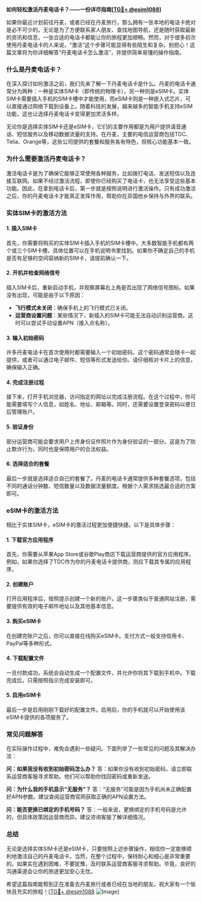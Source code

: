 **如何轻松激活丹麦电话卡？——一份详尽指南[[TG💪+ @esim1088](https://t.me/s/esim1088)]**

如果你最近计划前往丹麦，或者已经在丹麦旅行，那么拥有一张本地的电话卡绝对是必不可少的。无论是为了方便联系家人朋友、查找地图导航，还是随时获取最新的资讯和信息，一张合适的电话卡都能让你的旅程更加顺畅。然而，对于很多初次使用丹麦电话卡的人来说，“激活”这个步骤可能显得有些陌生和复杂。别担心！这篇文章将为你详细解答“丹麦电话卡怎么激活”，并提供简单易懂的操作指南。

### 什么是丹麦电话卡？

在深入探讨如何激活之前，我们先来了解一下丹麦电话卡是什么。丹麦的电话卡通常分为两种：一种是实体SIM卡（即传统的物理卡），另一种则是eSIM卡。实体SIM卡需要插入手机的SIM卡槽中才能使用，而eSIM卡则是一种嵌入式芯片，可以直接通过网络下载到设备上。随着科技的发展，越来越多的智能手机支持eSIM功能，这也让选择丹麦电话卡变得更加灵活多样。

无论你是选择实体SIM卡还是eSIM卡，它们的主要作用都是为用户提供语音通话、短信服务以及移动数据流量的支持。在丹麦，主要的电信运营商包括TDC、Telia、Orange等，这些公司提供的套餐和服务各有特色，但核心功能基本一致。

### 为什么需要激活丹麦电话卡？

激活电话卡是为了确保它能够正常使用各种服务，比如拨打电话、发送短信以及连接互联网。如果不经过激活流程，即使你已经购买了电话卡，也无法享受这些基本功能。因此，在拿到电话卡后，第一步就是按照说明进行激活操作。只有成功激活之后，你的丹麦电话卡才能真正发挥作用，帮助你在异国他乡保持与外界的联系。

### 实体SIM卡的激活方法

#### 1. 插入SIM卡
首先，你需要将购买的实体SIM卡插入手机的SIM卡槽中。大多数智能手机都有两个或三个SIM卡槽，具体位置可以在手机说明书里找到。如果你不确定自己的手机是否有足够的空间容纳新的SIM卡，请提前确认一下。

#### 2. 开机并检查网络信号
插入SIM卡后，重新启动手机，并观察屏幕右上角是否出现了网络信号图标。如果没有出现，可能是由于以下原因：
- **飞行模式未关闭**：确保手机上的飞行模式已关闭。
- **运营商设置问题**：某些情况下，新插入的SIM卡可能无法自动识别运营商。这时可以尝试手动设置APN（接入点名称）。

#### 3. 输入初始密码
许多丹麦电话卡在首次使用时都需要输入一个初始密码。这个密码通常会随卡一起提供，或者可以通过电子邮件、短信等形式发送给你。请仔细核对卡片上的信息，确保输入正确。

#### 4. 完成注册过程
接下来，打开手机浏览器，访问指定的网址以完成注册流程。在这个过程中，你可能需要填写个人信息，如姓名、地址、邮箱等。同时，还需要设置登录密码以便日后管理账户。

#### 5. 验证身份
部分运营商可能会要求用户上传身份证件照片作为身份验证的一部分。这是为了防止欺诈行为，同时也是保障用户的合法权益。

#### 6. 选择适合的套餐
最后一步就是选择适合自己的套餐了。丹麦的电话卡通常提供多种套餐选项，包括不同的通话分钟数、短信数量以及数据流量额度。根据个人需求挑选最合适的方案即可。

### eSIM卡的激活方法

相比于实体SIM卡，eSIM卡的激活过程更加便捷快捷。以下是具体步骤：

#### 1. 下载官方应用程序
首先，你需要从苹果App Store或谷歌Play商店下载运营商提供的官方应用程序。例如，如果你选择了TDC作为你的丹麦电话卡提供商，则应下载其专属的应用程序。

#### 2. 创建账户
打开应用程序后，按照提示创建一个新的账户。这一步骤类似于普通网站注册，需要提供有效的电子邮件地址以及其他基本信息。

#### 3. 购买eSIM卡
在创建完账户之后，你可以直接在线购买eSIM卡。支付方式一般支持信用卡、PayPal等多种形式。

#### 4. 下载配置文件
一旦付款成功，系统会自动生成一个配置文件，并允许你将其下载到手机中。下载完成后，只需按照指示完成安装即可。

#### 5. 启用eSIM卡
最后一步是启用刚刚下载好的配置文件。启用后，你的手机就可以开始使用该eSIM卡提供的各项服务了。

### 常见问题解答

在实际操作过程中，难免会遇到一些疑问。下面列举了一些常见的问题及其解决办法：

**问：如果我没有收到初始密码怎么办？**
答：如果你没有收到初始密码，请立即联系运营商客服寻求帮助。他们可以帮助你找回密码或重新发送。

**问：为什么我的手机显示“无服务”？**
答：“无服务”可能是因为手机尚未正确配置好APN参数。建议查阅运营商官网获取正确的APN设置方法。

**问：能否更换已绑定的手机号码？**
答：一般来说，更换绑定的手机号码是允许的，但具体政策因运营商而异。建议咨询客服了解详细情况。

### 总结

无论是选择实体SIM卡还是eSIM卡，只要按照上述步骤操作，相信你一定能够顺利地激活自己的丹麦电话卡。当然，在整个过程中，保持耐心和细心是非常重要的。如果实在遇到困难，不要犹豫，及时联系运营商客服寻求帮助。毕竟，良好的沟通渠道会让你的旅途更加安心无忧。

希望这篇指南能帮到正在准备去丹麦旅行或者已经在当地的朋友。祝大家有一个愉快且充实的旅程！[[TG💪+ @esim1088](https://t.me/s/esim1088) ![Image](https://i.postimg.cc/4NQfJmqS/Snipaste-2025-05-13-00-14-12.png)]